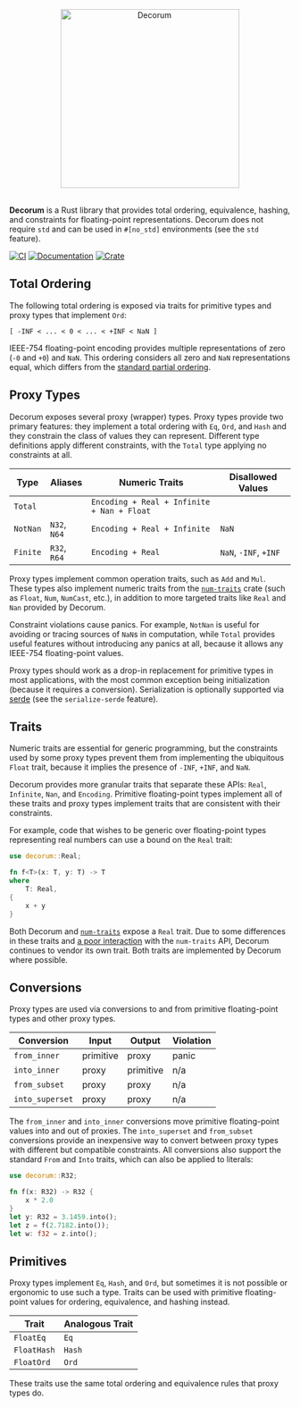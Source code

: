 <div align="center">
    <img alt="Decorum" src="https://raw.githubusercontent.com/olson-sean-k/decorum/master/doc/decorum.svg?sanitize=true" width="320"/>
</div>
<br/>

**Decorum** is a Rust library that provides total ordering, equivalence,
hashing, and constraints for floating-point representations. Decorum does not
require `std` and can be used in `#[no_std]` environments (see the `std`
feature).

[![CI](https://github.com/olson-sean-k/decorum/workflows/CI/badge.svg)](https://github.com/olson-sean-k/decorum/actions)
[![Documentation](https://docs.rs/decorum/badge.svg)](https://docs.rs/decorum)
[![Crate](https://img.shields.io/crates/v/decorum.svg)](https://crates.io/crates/decorum)

## Total Ordering

The following total ordering is exposed via traits for primitive types and proxy
types that implement `Ord`:

```
[ -INF < ... < 0 < ... < +INF < NaN ]
```

IEEE-754 floating-point encoding provides multiple representations of zero (`-0`
and `+0`) and `NaN`. This ordering considers all zero and `NaN` representations
equal, which differs from the [standard partial
ordering](https://en.wikipedia.org/wiki/NaN#Comparison_with_NaN).

## Proxy Types

Decorum exposes several proxy (wrapper) types. Proxy types provide two primary
features: they implement a total ordering with `Eq`, `Ord`, and `Hash` and they
constrain the class of values they can represent. Different type definitions
apply different constraints, with the `Total` type applying no constraints at
all.

| Type     | Aliases      | Numeric Traits                             | Disallowed Values     |
|----------|--------------|--------------------------------------------|-----------------------|
| `Total`  |              | `Encoding + Real + Infinite + Nan + Float` |                       |
| `NotNan` | `N32`, `N64` | `Encoding + Real + Infinite`               | `NaN`                 |
| `Finite` | `R32`, `R64` | `Encoding + Real`                          | `NaN`, `-INF`, `+INF` |


Proxy types implement common operation traits, such as `Add` and `Mul`. These
types also implement numeric traits from the
[`num-traits`](https://crates.io/crate/num-traits) crate (such as `Float`,
`Num`, `NumCast`, etc.), in addition to more targeted traits like `Real` and
`Nan` provided by Decorum.

Constraint violations cause panics. For example, `NotNan` is useful for avoiding
or tracing sources of `NaN`s in computation, while `Total` provides useful
features without introducing any panics at all, because it allows any IEEE-754
floating-point values.

Proxy types should work as a drop-in replacement for primitive types in most
applications, with the most common exception being initialization (because it
requires a conversion). Serialization is optionally supported via
[serde](https://crates.io/crates/serde) (see the `serialize-serde` feature).

## Traits

Numeric traits are essential for generic programming, but the constraints used
by some proxy types prevent them from implementing the ubiquitous `Float`
trait, because it implies the presence of `-INF`, `+INF`, and `NaN`.

Decorum provides more granular traits that separate these APIs: `Real`,
`Infinite`, `Nan`, and `Encoding`. Primitive floating-point types implement all
of these traits and proxy types implement traits that are consistent with their
constraints.

For example, code that wishes to be generic over floating-point types
representing real numbers can use a bound on the `Real` trait:

```rust
use decorum::Real;

fn f<T>(x: T, y: T) -> T
where
    T: Real,
{
    x + y
}
```

Both Decorum and [`num-traits`](https://crates.io/crate/num-traits) expose a
`Real` trait. Due to some differences in these traits and [a poor
interaction](https://github.com/rust-num/num-traits/issues/49) with the
`num-traits` API, Decorum continues to vendor its own trait. Both traits are
implemented by Decorum where possible.

## Conversions

Proxy types are used via conversions to and from primitive floating-point
types and other proxy types.

| Conversion      | Input     | Output    | Violation |
|-----------------|-----------|-----------|-----------|
| `from_inner`    | primitive | proxy     | panic     |
| `into_inner`    | proxy     | primitive | n/a       |
| `from_subset`   | proxy     | proxy     | n/a       |
| `into_superset` | proxy     | proxy     | n/a       |

The `from_inner` and `into_inner` conversions move primitive floating-point
values into and out of proxies. The `into_superset` and `from_subset`
conversions provide an inexpensive way to convert between proxy types with
different but compatible constraints. All conversions also support the standard
`From` and `Into` traits, which can also be applied to literals:

```rust
use decorum::R32;

fn f(x: R32) -> R32 {
    x * 2.0
}
let y: R32 = 3.1459.into();
let z = f(2.7182.into());
let w: f32 = z.into();
```

## Primitives

Proxy types implement `Eq`, `Hash`, and `Ord`, but sometimes it is not
possible or ergonomic to use such a type. Traits can be used with primitive
floating-point values for ordering, equivalence, and hashing instead.

| Trait       | Analogous Trait  |
|-------------|------------------|
| `FloatEq`   | `Eq`             |
| `FloatHash` | `Hash`           |
| `FloatOrd`  | `Ord`            |

These traits use the same total ordering and equivalence rules that proxy types
do.
